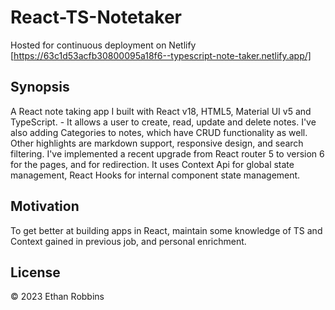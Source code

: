 # React-TS-Notetaker
Hosted for continuous deployment on Netlify [https://63c1d53acfb30800095a18f6--typescript-note-taker.netlify.app/]


## Synopsis

A React note taking app I  built with  React v18, HTML5, Material UI v5 and TypeScript.  - It allows a user to create, read, update and delete notes. I've also adding Categories to notes, which  have CRUD functionality as well. Other highlights are markdown support, responsive design, and search filtering.  I've implemented a recent upgrade from React router 5 to version 6 for the pages, and for redirection. It uses Context Api for global state management, React Hooks for internal component state management.

## Motivation

To get better at building apps in React, maintain some knowledge of TS and Context gained in previous job,  and personal enrichment. 




## License

&copy; 2023 Ethan Robbins

